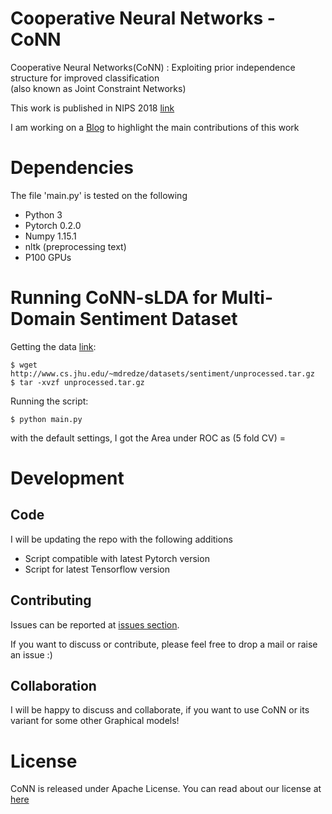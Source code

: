Cooperative Neural Networks - CoNN
=====
Cooperative Neural Networks(CoNN) : Exploiting prior independence structure for improved classification  
(also known as Joint Constraint Networks)  

This work is published in NIPS 2018 [link](https://nips.cc/Conferences/2018/Schedule?showEvent=11409) 

I am working on a [Blog](http://blog.harshshrivastava.com/2018/10/cooperative-neural-networks-conn-an-overview/) to highlight the main contributions of this work 

Dependencies
=============

The file 'main.py' is tested on the following 

- Python 3
- Pytorch 0.2.0 
- Numpy 1.15.1 
- nltk (preprocessing text)
- P100 GPUs

Running CoNN-sLDA for Multi-Domain Sentiment Dataset
=============
Getting the data [link](http://www.cs.jhu.edu/~mdredze/datasets/sentiment/):
```
$ wget http://www.cs.jhu.edu/~mdredze/datasets/sentiment/unprocessed.tar.gz
$ tar -xvzf unprocessed.tar.gz
```
Running the script:
```
$ python main.py
```
with the default settings, I got the Area under ROC as (5 fold CV) =  


Development 
============

Code
----

I will be updating the repo with the following additions  

- Script compatible with latest Pytorch version  
- Script for latest Tensorflow version 


Contributing
------------
Issues can be reported at [issues section](https://github.com/Harshs27/CoNN/issues).

If you want to discuss or contribute, please feel free to drop a mail or raise an issue :) 


Collaboration
-------------
I will be happy to discuss and collaborate, if you want to use CoNN or its variant for some other Graphical models!


License
=======
CoNN is released under Apache License. You can read about our license at [here](https://github.com/Harshs27/CoNN/blob/master/LICENSE)
